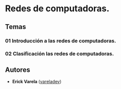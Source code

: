 # Redes de computadoras.

## Temas

### 01 Introducción a las redes de computadoras.
### 02 Clasificación las redes de computadoras.

## Autores

* **Erick Varela** ([vareladev](https://github.com/vareladev/))
